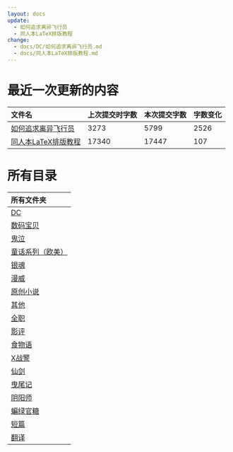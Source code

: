 ```yaml
---
layout: docs
update: 
  - 如何追求离异飞行员
  - 同人本LaTeX排版教程
change:
  - docs/DC/如何追求离异飞行员.md
  - docs/同人本LaTeX排版教程.md
---
```


# 最近一次更新的内容

|文件名|上次提交时字数|本次提交字数|字数变化|
|:-|:-|:-|:-|
|[如何追求离异飞行员](DC/如何追求离异飞行员.md)|3273|5799|2526|
|[同人本LaTeX排版教程](同人本LaTeX排版教程.md)|17340|17447|107|

# 所有目录

|所有文件夹|
|:-|
|[DC](DC)|
|[数码宝贝](DM)|
|[鬼泣](DMC)|
|[童话系列（欧美）](FT)|
|[银魂](GTM)|
|[漫威](M)|
|[原创小说](ON)|
|[其他](Others)|
|[全职](QZ)|
|[影评](SC)|
|[食物语](SWY)|
|[X战警](X)|
|[仙剑](XJ)|
|[曳尾记](YWJ)|
|[阴阳师](YYS)|
|[蝙绿官糖](batlantern)|
|[短篇](blob)|
|[翻译](translation)|
